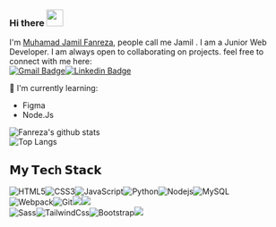 ### Hi there  <img src="https://raw.githubusercontent.com/aemmadi/aemmadi/master/wave.gif" width="30px">

I'm [Muhamad Jamil Fanreza](https://fanreza.github,io), people call me Jamil . I am a Junior Web Developer. I am always open to collaborating on projects. feel free to connect with me here: <br>
[![Gmail Badge](https://img.shields.io/badge/-rezaramdhani461@gmail.com-c14438?style=flat-square&logo=Gmail&logoColor=white&link=mailto:rezaramdhani461@gmail.com)](mailto:kanna6501@gmail.com)[![Linkedin Badge](https://img.shields.io/badge/-Muhamad--Jamil-blue?style=flat-square&logo=Linkedin&logoColor=white&link=https://www.linkedin.com/in/muhamad-jamil-87832a1a0/)](https://www.linkedin.com/in/muhamad-jamil-87832a1a0/)

:page_with_curl: I'm currently learning:
- Figma
- Node.Js

![Fanreza's github stats](https://bad-apple-github-readme.vercel.app/api?show_bg=1&username=fanreza) <br>
![Top Langs](https://github-readme-stats.vercel.app/api/top-langs/?username=fanreza&hide=TeX&layout=compact)
## 𝗠𝘆 𝗧𝗲𝗰h 𝗦𝘁𝗮𝗰𝗸

![HTML5](https://img.shields.io/badge/-HTML5-%23E44D27?style=for-the-badge&logo=html5&logoColor=ffffff)![CSS3](https://img.shields.io/badge/-CSS3-%231572B6?style=for-the-badge&logo=css3)![JavaScript](https://img.shields.io/badge/-JavaScript-%23F7DF1C?style=for-the-badge&logo=javascript&logoColor=000000&labelColor=%23F7DF1C&color=%23FFCE5A)![Python](https://img.shields.io/badge/-Python-black?style=for-the-badge&logo=Python)![Nodejs](https://img.shields.io/badge/-Nodejs-black?style=for-the-badge&logo=Node.js)![MySQL](https://img.shields.io/badge/-MySQL-white?style=for-the-badge&logo=mysql)
<br>
![Webpack](https://img.shields.io/badge/-Webpack-%232C3A42?style=for-the-badge&logo=webpack)![Git](https://img.shields.io/badge/-Git-%23F05032?style=for-the-badge&logo=git&logoColor=%23ffffff)<img src="https://img.shields.io/badge/-Github-181717?style=for-the-badge&logo=GitHub&logoColor=white"/><img src="https://img.shields.io/badge/-NPM-CB3837?style=for-the-badge&logo=NPM&logoColor=white"/>
<br>
![Sass](https://img.shields.io/badge/-Sass-%23CC6699?style=for-the-badge&logo=sass&logoColor=ffffff)![TailwindCss](https://img.shields.io/badge/-TailwindCss-%231a202c?style=for-the-badge&logo=tailwind-css)![Bootstrap](https://img.shields.io/badge/-Bootstrap-563D7C?style=for-the-badge&logo=bootstrap)<img src="https://img.shields.io/badge/-Laravel-F55247?style=for-the-badge&logo=Laravel&logoColor=white"/>
